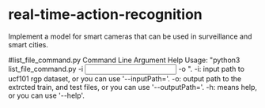 # real-time-action-recognition
Implement a model for smart cameras that can be used in surveillance and smart cities.

#list_file_command.py Command Line Argument Help
Usage: "python3  list_file_command.py -i <INPUT Path> -o <OUTPUT Path>".
-i: input path to ucf101 rgp dataset, or you can use '--inputPath='.
-o: output path to the extrcted train, and test files, or you can use '--outputPath='.
-h: means help, or you can use '--help'.

